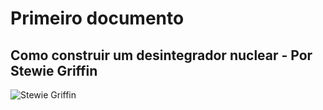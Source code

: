 # Primeiro documento
## Como construir um desintegrador nuclear - Por Stewie Griffin
![Stewie Griffin](https://static.wikia.nocookie.net/liberproeliis/images/e/ed/StewieGriffin.png/revision/latest/scale-to-width-down/912?cb=20200512020821&path-prefix=pt-br)
